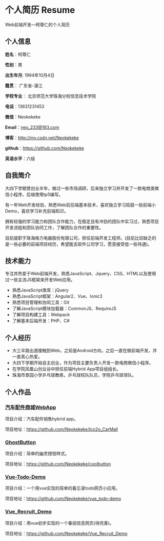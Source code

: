 个人简历 Resume
======================
Web前端开发—柯尊仁的个人简历

## 个人信息

**姓名**：柯尊仁

**性别**：男  

**出生年月**: 1994年10月4日

**籍贯**： 广东省-湛江

**学校专业**： 北京师范大学珠海分校信息技术学院

**电话**：13631231453

**微信**：Neokekeke

**Email**：neo_233@163.com

**博客**：http://my.csdn.net/Neokekeke

**github**：https://github.com/Neokekeke

**英语水平**：六级

## 自我简介

大四下学期曾创业半年，做过一些市场调研，后来独立学习并开发了一款电商类微信小程序，后端使用tp5编写。

有一年Web开发经验，熟悉Web前后端基本技术，喜欢独立学习捣鼓一些前端小Demo，喜欢学习补充前端知识。

拥有较强的学习能力和团队合作能力，在稳定且有冲劲的团队中实习过，熟悉项目开发流程和团队协同工作，了解团队合作的重要性。

目前就职于珠海格力电器股份有限公司，担任前端开发工程师。(目前比较缺乏的是一些必要的前端项目经历，希望能去软件公司学习，愿意接受低一些待遇)。


## 技术能力

专注并热爱于Web前端开发，熟悉JavaScript、Jquery、CSS、HTML以及使用过一些主流JS框架来开发Web应用。

* 熟悉JavaScript类库：jQuery
* 熟悉JavaScript框架：Angular2、Vue、Ionic3
* 熟悉项目管理和协同工具：Git
* 了解JavaScript模块加载器：CommonJS、RequireJS
* 了解项目构建工具：Webpack
* 了解基本后端开发：PHP、C#

## 个人经历
* 大三半路出道接触到Web，之前是Android方向，之后一直在做前端开发，并一直真心热爱。
* 大四下学期开始自主创业，作为项目主要负责人开发一款电商微信小程序。
* 在学院凤凰山创业谷中担任前端Hybrid App项目组组长。
* 珠海市景园小学乒乓球教练，乒乓球校队队员，学院乒乓球领队。


## 个人作品

### [汽车配件商城WebApp](https://github.com/Neokekeke/Ico2o_CarMall)
项目介绍：汽车配件销售hybrid app。

项目地址：https://github.com/Neokekeke/Ico2o_CarMall

### [GhostButton](https://github.com/Neokekeke/coolbutton)
项目介绍：简单的幽灵按钮样式。

项目地址：https://github.com/Neokekeke/coolbutton

### [Vue-Todo-Demo](https://github.com/Neokekeke/vue_todo-demo)
项目介绍：一个用vue实现的简单的备忘录todo网页小应用。

项目地址：https://github.com/Neokekeke/vue_todo-demo

### [Vue_Recruit_Demo](https://github.com/Neokekeke/Vue_Recruit_Demo)
项目介绍：用vue初步实现的一个春招信息网页(待完善)。

项目地址：https://github.com/Neokekeke/Vue_Recruit_Demo

